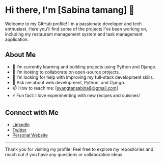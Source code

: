 # Hi there, I'm [Sabina tamang] 👋

Welcome to my GitHub profile! I'm a passionate developer and tech enthusiast. Here you'll find some of the projects I've been working on, including my restaurant management system and task management application.

## About Me

- 🌱 I’m currently learning and building projects using Python and Django.
- 👯 I’m looking to collaborate on open-source projects.
- 🤔 I’m looking for help with improving my full-stack development skills.
- 💬 Ask me about web development, Python, and Django.
- 📫 How to reach me: [syangtansabina8@gmail.com]
- ⚡ Fun fact: I love experimenting with new recipes and cuisines!


## Connect with Me
- [LinkedIn](https://www.linkedin.com/in/your-linkedin/)
- [Twitter](https://twitter.com/your-twitter)
- [Personal Website](https://www.yourwebsite.com)

---

Thank you for visiting my profile! Feel free to explore my repositories and reach out if you have any questions or collaboration ideas.
